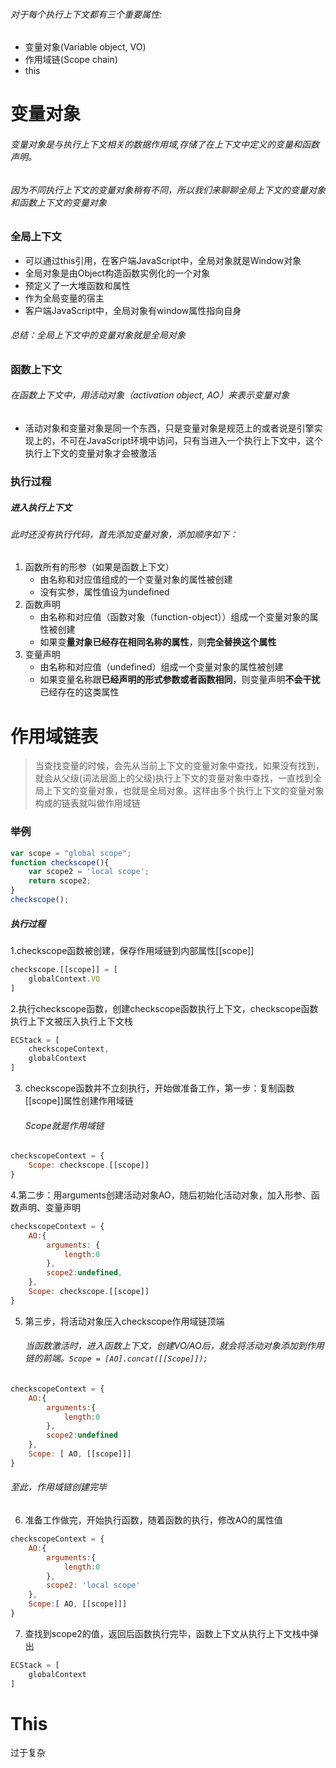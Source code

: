 ###### 对于每个执行上下文都有三个重要属性:

- 变量对象(Variable object, VO)
- 作用域链(Scope chain)
- this

# 变量对象

###### 变量对象是与执行上下文相关的数据作用域,存储了在上下文中定义的变量和函数声明。

###### 因为不同执行上下文的变量对象稍有不同，所以我们来聊聊全局上下文的变量对象和函数上下文的变量对象

### 全局上下文

- 可以通过this引用，在客户端JavaScript中，全局对象就是Window对象
- 全局对象是由Object构造函数实例化的一个对象
- 预定义了一大堆函数和属性
- 作为全局变量的宿主
- 客户端JavaScript中，全局对象有window属性指向自身

###### 总结：全局上下文中的变量对象就是全局对象

### 函数上下文

###### 在函数上下文中，用活动对象（activation object, AO）来表示变量对象

- 活动对象和变量对象是同一个东西，只是变量对象是规范上的或者说是引擎实现上的，不可在JavaScript环境中访问，只有当进入一个执行上下文中，这个执行上下文的变量对象才会被激活

### 执行过程

##### 进入执行上下文

###### 此时还没有执行代码，首先添加变量对象，添加顺序如下：

1. 函数所有的形参（如果是函数上下文）
   - 由名称和对应值组成的一个变量对象的属性被创建
   - 没有实参，属性值设为undefined
2. 函数声明
   - 由名称和对应值（函数对象（function-object））组成一个变量对象的属性被创建
   - 如果变**量对象已经存在相同名称的属性**，则**完全替换这个属性**
3. 变量声明
   - 由名称和对应值（undefined）组成一个变量对象的属性被创建
   - 如果变量名称跟**已经声明的形式参数或者函数相同**，则变量声明**不会干扰**已经存在的这类属性

# 作用域链表

> 当查找变量的时候，会先从当前上下文的变量对象中查找，如果没有找到，就会从父级(词法层面上的父级)执行上下文的变量对象中查找，一直找到全局上下文的变量对象，也就是全局对象。这样由多个执行上下文的变量对象构成的链表就叫做作用域链

### 举例

```js
var scope = "global scope";
function checkscope(){
    var scope2 = 'local scope';
    return scope2;
}
checkscope();
```

##### 执行过程

1.checkscope函数被创建，保存作用域链到内部属性[[scope]]

```js
checkscope.[[scope]] = [
	globalContext.VO
]
```

2.执行checkscope函数，创建checkscope函数执行上下文，checkscope函数执行上下文被压入执行上下文栈

```js
ECStack = [
    checkscopeContext,
    globalContext
]
```

3. checkscope函数并不立刻执行，开始做准备工作，第一步：复制函数[[scope]]属性创建作用域链

   ###### Scope就是作用域链

```js
checkscopeContext = {
    Scope: checkscope.[[scope]]
}
```

4.第二步：用arguments创建活动对象AO，随后初始化活动对象，加入形参、函数声明、变量声明

```js
checkscopeContext = {
    AO:{
        arguments: {
            length:0
        },
        scope2:undefined,
    },
    Scope: checkscope.[[scope]]
}
```

5. 第三步，将活动对象压入checkscope作用域链顶端

   ###### 当函数激活时，进入函数上下文，创建VO/AO后，就会将活动对象添加到作用链的前端。`Scope = [AO].concat([[Scope]]);`

```js
checkscopeContext = {
    AO:{
        arguments:{
            length:0
        },
        scope2:undefined
    },
    Scope: [ AO, [[scope]]]
}
```

######        至此，作用域链创建完毕

6. 准备工作做完，开始执行函数，随着函数的执行，修改AO的属性值

```js
checkscopeContext = {
    AO:{
        arguments:{
            length:0
        },
        scope2: 'local scope'
    },
    Scope:[ AO, [[scope]]]
}
```

7. 查找到scope2的值，返回后函数执行完毕，函数上下文从执行上下文栈中弹出

```js
ECStack = [
    globalContext
]
```

# This

过于复杂



